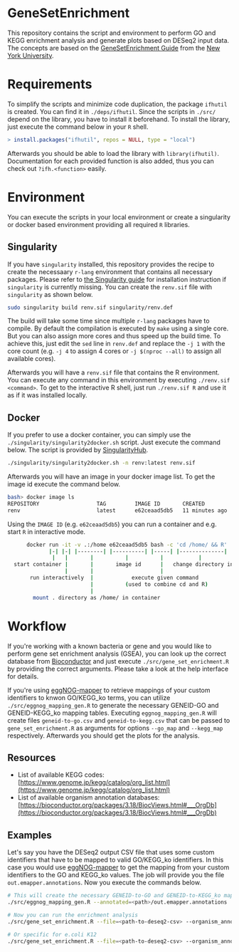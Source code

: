 # GeneSetEnrichment

This repository contains the script and environment to perform GO and KEGG enrichment analysis and generate plots based on DESeq2 input data. The concepts are based on the [GeneSetEnrichment Guide](https://learn.gencore.bio.nyu.edu/rna-seq-analysis/gene-set-enrichment-analysis/) from the [New York University](https://www.nyu.edu/).

# Requirements

To simplify the scripts and minimize code duplication, the package `ifhutil` is created. You can find it in `./deps/ifhutil`. Since the scripts in `./src/` depend on the library, you have to install it beforehand. To install the library, just execute the command below in your `R` shell.

```R
> install.packages("ifhutil", repos = NULL, type = "local")
```

Afterwards you should be able to load the library with `library(ifhutil)`. Documentation for each provided function is also added, thus you can check out `?ifh.<function>` easily.

# Environment

You can execute the scripts in your local environment or create a singularity or docker based environment providing all required `R` libraries.

## Singularity

If you have `singularity` installed, this repository provides the recipe to create the necessaary `r-lang` environment that contains all necessary packages. Please refer to [the Singularity guide](https://docs.sylabs.io/guides/2.6/user-guide/installation.html) for installation instruction if `singularity` is currently missing. You can create the `renv.sif` file with `singularity` as shown below.

```bash
sudo singularity build renv.sif singularity/renv.def
```

The build will take some time since multiple `r-lang` packages have to compile. By default the compilation is executed by `make` using a single core. But you can also assign more cores and thus speed up the build time. To achieve this, just edit the `sed` line in `renv.def` and replace the `-j 1` with the core count (e.g. `-j 4` to assign 4 cores or `-j $(nproc --all)` to assign all available cores).

Afterwards you will have a `renv.sif` file that contains the R environment. You can execute any command in this environment by executing `./renv.sif <command>`. To get to the interactive R shell, just run `./renv.sif R` and use it as if it was installed locally.

## Docker

If you prefer to use a docker container, you can simply use the `./singularity/singularity2docker.sh` script. Just execute the command below. The script is provided by [SingularityHub](https://github.com/singularityhub/singularity2docker).

```bash
./singularity/singularity2docker.sh -n renv:latest renv.sif
```

Afterwards you will have an image in your docker image list. To get the image id execute the command below.

```bash
bash> docker image ls
REPOSITORY                  TAG         IMAGE ID       CREATED          SIZE
renv                        latest      e62ceaad5db5   11 minutes ago   2.3GB
```

Using the `IMAGE ID` (e.g. `e62ceaad5db5`) you can run a container and e.g. start `R` in interactive mode.

```bash
      docker run -it -v .:/home e62ceaad5db5 bash -c 'cd /home/ && R'
             |-| |-| |--------| |----------| |-----| |--------------|
              |   |       |          |          |           |
  start container |       |       image id      |   change directory into /home/ and run R
                  |       |                     |
       run interactively  |            execute given command
                          |          (used to combine cd and R)
                          |
        mount . directory as /home/ in container
```

# Workflow

If you're working with a known bacteria or gene and you would like to perform gene set enrichment analysis (GSEA), you can look up the correct database from [Bioconductor](https://bioconductor.org/packages/release/BiocViews.html#___OrgDb) and just execute `./src/gene_set_enrichment.R` by providing the correct arguments. Please take a look at the help interface for details.

If you're using [eggNOG-mapper](http://eggnog-mapper.embl.de/) to retrieve mappings of your custom identifiers to knwon GO/KEGG_ko terms, you can utilize `./src/eggnog_mapping_gen.R` to generate the necessary GENEID-GO and GENEID-KEGG_ko mapping tables. Executing `eggnog_mapping_gen.R` will create files `geneid-to-go.csv` and `geneid-to-kegg.csv` that can be passed to `gene_set_enrichment.R` as arguments for options `--go_map` and `--kegg_map` respectively. Afterwards you should get the plots for the analysis.

## Resources

* List of available KEGG codes: [https://www.genome.jp/kegg/catalog/org_list.html](https://www.genome.jp/kegg/catalog/org_list.html)
* List of available organism annotation databases: [https://bioconductor.org/packages/3.18/BiocViews.html#___OrgDb](https://bioconductor.org/packages/3.18/BiocViews.html#___OrgDb)

## Examples

Let's say you have the DESeq2 output CSV file that uses some custom identifiers that have to be mapped to valid GO/KEGG_ko identifiers. In this case you would use [eggNOG-mapper](http://eggnog-mapper.embl.de/) to get the mapping from your custom identifiers to the GO and KEGG_ko values. The job will provide you the file `out.emapper.annotations`. Now you execute the commands below.

```bash
# This will create the necessary GENEID-to-GO and GENEID-to-KEGG_ko mapping tables
./src/eggnog_mapping_gen.R --annotated=<path>/out.emapper.annotations

# Now you can run the enrichment analysis
./src/gene_set_enrichment.R --file=<path-to-deseq2-csv> --organism_annotation=<annotationdb> --go_map=geneid-to-go.csv --kegg_map=geneid-to-kegg.csv --keg_keytype=kegg --keg_code=<kegg-code> --keytype=GO

# Or specific for e.coli K12
./src/gene_set_enrichment.R --file=<path-to-deseq2-csv> --organism_annotation=org.EcK12.eg.db --go_map=geneid-to-go.csv --kegg_map=geneid-to-kegg.csv --keg_keytype=kegg --keg_code=ecok --keytype=GO
```
